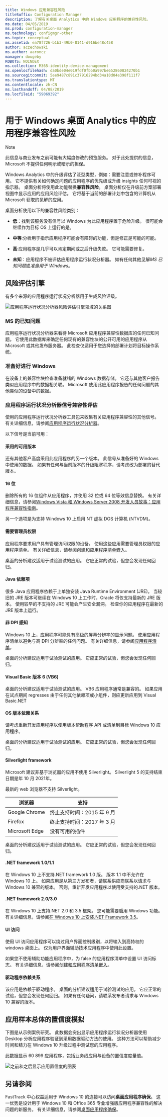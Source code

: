 ```yaml
---
title: Windows 应用兼容性风险
titleSuffix: Configuration Manager
description: 了解有关桌面 Analytics 中的 Windows 应用程序的兼容性风险。
ms.date: 04/05/2019
ms.prod: configuration-manager
ms.technology: configmgr-other
ms.topic: conceptual
ms.assetid: ea78f726-b1b3-49b0-8141-d916be48c458
author: aczechowski
ms.author: aaroncz
manager: dougeby
ROBOTS: NOINDEX
ms.collection: M365-identity-device-management
ms.openlocfilehash: da0bde04e019fdf0fbb0a997be652860824270b1
ms.sourcegitcommit: 5ee9487c891c37916294bd34a10d04e398f111f7
ms.translationtype: MT
ms.contentlocale: zh-CN
ms.lasthandoff: 04/08/2019
ms.locfileid: "59069392"
---
```

# <a name="compatibility-risk-for-windows-apps-in-desktop-analytics"></a>用于 Windows 桌面 Analytics 中的应用程序兼容性风险

> [!Note]  
> 此信息与商业发布之前可能有大幅度修改的预览服务。 对于此处提供的信息，Microsoft 不提供任何明示或暗示的担保。  

Windows Analytics 中的升级评估了泛型类型，例如：需要注意或修补程序可用。 它不提供有关如何确定问题的应用程序的优先级或升级 insights 任何可视的指示器。 桌面分析将使用此功能替换**兼容性风险**。 桌面分析仅在升级前方案部署视图中显示应用的应用风险评估。 它将基于当前的部署计划中包含的计算机从 Microsoft 获取的见解的应用。

桌面分析使用以下的兼容性风险类别：

- **低**：找到该服务没有信号以 Windows 为此应用程序置于危险升级。 很可能会继续作为目标 OS 上运行的是。  

- **中等**:分析用于指示应用程序可能会有障碍的功能，但是修正是可能的可能。  

- **高**:应用程序是几乎可以肯定期间或之后升级失败。 它可能需要修复。  

- **未知**：应用程序不被评估应用程序运行状况分析器。 如有任何其他见解*MS 已知问题*或*准备用于 Windows*。  



## <a name="risk-assessment-engine"></a>风险评估引擎

有多个来源的应用程序运行状况分析器用于生成风险评级。

![应用程序运行状况分析器风险评估引擎领域的关系图](media/aha-risk-assessment-engine.png)


### <a name="ms-known-issues"></a>MS 的已知问题

应用程序运行状况分析器来看待 Microsoft 应用程序兼容性数据库的任何已知问题。 它使用此数据库来确定任何现有的兼容性块的公开可用的应用程序从 Microsoft 或其他发布服务器。 此检查仅适用于您选择的部署计划将目标操作系统。


### <a name="ready-for-windows"></a>准备好进行 Windows

在设备上的兼容性块检查准备就绪的 Windows 数据存储。 它还与其他客户报告类似应用程序中的数据相关联。 Microsoft 使用此应用程序报告的任何问题的其他类似的设备中的数据。


### <a name="app-health-analyzer-signals-for-compatibility-assessment"></a>应用程序运行状况分析器信号兼容性评估

使用的应用程序运行状况分析器工具包来收集有关应用程序兼容性的其他信号。 有关详细信息，请参阅[应用程序运行状况分析器](/sccm/desktop-analytics/app-health-analyzer)。

以下信号是当前可用：

#### <a name="adopted-version-available"></a>采用的可用版本

还有其他客户高度采用此应用程序的另一个版本。 此信号从准备好的 Windows 中使用的数据。 如果有任何与当前版本的升级阻塞程序，请考虑改为部署的替代版本。

#### <a name="16-bit"></a>16 位

删除所有的 16 位组件从应用程序，并使用 32 位或 64 位等效信息替换。 有关详细信息，请参阅[Windows Vista 和 Windows Server 2008 开发人员故事：应用程序兼容性指南](https://msdn.microsoft.com/library/aa480152.aspx)。

另一个选项是为支持 Windows 10 上启用 NT 虚拟 DOS 计算机 (NTVDM)。

#### <a name="requires-admin-privileges"></a>需要管理员权限

应用程序要求用户具有管理访问权限的设备。 使用这些应用需要管理员权限的应用程序清单。 有关详细信息，请参阅[创建和应用程序清单嵌入](https://msdn.microsoft.com/library/bb756929.aspx)。
<!--Is this a better, more current link? https://docs.microsoft.com/windows/desktop/sbscs/application-manifests-->

桌面的分析建议适用于试验测试的应用。 它应正常的试验，但您会发现任何回归。

#### <a name="java-dependency"></a>Java 依赖项

很多 Java 应用程序依赖于上单独安装 Java Runtime Environment (JRE)。 当较旧的 JRE 版本可继续在 Windows 10 上工作时，Oracle 将仅支持最新的 JRE 版本。 使用较早的不支持的 JRE 可能会产生安全漏洞。 检查你的应用程序在最新的 JRE 版本上运行。

#### <a name="not-dpi-aware"></a>非 DPI 感知

Windows 10 上，应用程序可能具有高级的屏幕分辨率的显示问题。 使用应用程序清单以避免与高 DPI 分辨率的任何问题。 有关详细信息，请参阅[应用程序清单](https://docs.microsoft.com/windows/desktop/SbsCs/application-manifests)。

桌面的分析建议适用于试验测试的应用。 它应正常的试验，但您会发现任何回归。

#### <a name="visual-basic-version-6-vb6"></a>Visual Basic 版本 6 (VB6)

桌面的分析建议适用于试验测试的应用。 VB6 应用程序通常是兼容的。 如果应用在试点期间 regresses 由于任何其他依赖项或小组件，则应更新应用到 Visual Basic.NET

#### <a name="os-version-dependency"></a>OS 版本依赖关系

请考虑重新开发应用程序以使用版本帮助程序 API 或清单到目标 Windows 10 应用程序。

桌面的分析建议适用于试验测试的应用。 它应正常的试验，但您会发现任何回归。

#### <a name="silverlight-framework"></a>Silverlight framework

Microsoft 建议非基于浏览器的应用不使用 Silverlight。 Silverlight 5 的支持结束日期是年 10 月 2021年。

最新的 web 浏览器不支持 Silverlight。

| 浏览器 | 支持 |
|---------|---------|
| Google Chrome | 终止支持时间：2015 年 9 月 |
| Firefox | 终止支持时间：2017 年 3 月 |
| Microsoft Edge | 没有可用的插件 |

桌面的分析建议适用于试验测试的应用。 它应正常的试验，但您会发现任何回归。

#### <a name="net-framework-1011"></a>.NET framework 1.0/1.1

在 Windows 10 上不支持.NET framework 1.0 版。 版本 1.1 中不允许在 Windows 10 上。 如果应用是从第三方发布者，请联系供应商联系以请求与 Windows 10 兼容的版本。 否则，重新开发应用程序以使用受支持的.NET 版本。

#### <a name="net-framework-2030"></a>.NET framework 2.0/3.0

在 Windows 10 上支持.NET 2.0 和 3.5 框架。 您可能需要启用 Windows 功能。 有关详细信息，请参阅[在 Windows 10 上安装.NET Framework 3.5](https://docs.microsoft.com/dotnet/framework/install/dotnet-35-windows-10)。

#### <a name="ui-access"></a>UI 访问

使用 UI 访问应用程序可以绕过用户界面控制级别，以将输入到高特权的 windows 桌面上。 仅为用户界面辅助技术应用程序中使用此设置。

如果您不使用辅助功能应用程序中，为 false 的应用程序清单中设置 UI 访问标志。 有关详细信息，请参阅[创建和应用程序清单嵌入](https://msdn.microsoft.com/library/bb756929.aspx)。

#### <a name="driver-dependency"></a>驱动程序依赖关系

该应用是依赖于驱动程序。 桌面的分析建议适用于试验测试的应用。 它应正常的试验，但您会发现任何回归。 如果有任何疑问，请联系发布者请求与 Windows 10 兼容的版本。



## <a name="app-confidence-simulation-for-a-sample-population"></a>应用样本总体的置信度模拟

下图是从示例案例研究。 此数据会突出显示应用程序运行状况分析器使用 Desktop 分析应用程序验证到采用数据驱动方法的使用。 这种方法可以帮助减少时间和精力在 Windows 10 升级过程中测试您的应用程序。

此数据显示 60 899 应用程序，包括业务线应用与设备的置信度度量值。

![之前和之后显示应用置信度的图表](media/aha-app-confidence-simulation.png)


## <a name="see-also"></a>另请参阅

FastTrack 中心权益适用于 Windows 10 的连接可以访问**桌面应用程序确保**。 这一优势是设计用于 Windows 10 和 Office 365 专业增强版应用程序兼容性的解决问题的新服务。 有关详细信息，请参阅[桌面应用程序确保](https://docs.microsoft.com/fasttrack/win-10-desktop-app-assure)。
